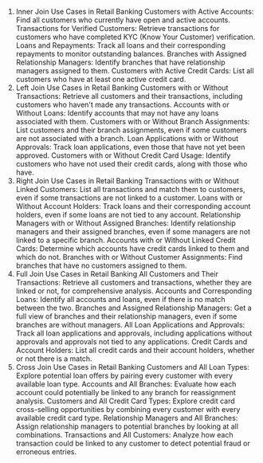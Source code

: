 
1. Inner Join Use Cases in Retail Banking
Customers with Active Accounts: Find all customers who currently have open and active accounts.
Transactions for Verified Customers: Retrieve transactions for customers who have completed KYC (Know Your Customer) verification.
Loans and Repayments: Track all loans and their corresponding repayments to monitor outstanding balances.
Branches with Assigned Relationship Managers: Identify branches that have relationship managers assigned to them.
Customers with Active Credit Cards: List all customers who have at least one active credit card.
2. Left Join Use Cases in Retail Banking
Customers with or Without Transactions: Retrieve all customers and their transactions, including customers who haven't made any transactions.
Accounts with or Without Loans: Identify accounts that may not have any loans associated with them.
Customers with or Without Branch Assignments: List customers and their branch assignments, even if some customers are not associated with a branch.
Loan Applications with or Without Approvals: Track loan applications, even those that have not yet been approved.
Customers with or Without Credit Card Usage: Identify customers who have not used their credit cards, along with those who have.
3. Right Join Use Cases in Retail Banking
Transactions with or Without Linked Customers: List all transactions and match them to customers, even if some transactions are not linked to a customer.
Loans with or Without Account Holders: Track loans and their corresponding account holders, even if some loans are not tied to any account.
Relationship Managers with or Without Assigned Branches: Identify relationship managers and their assigned branches, even if some managers are not linked to a specific branch.
Accounts with or Without Linked Credit Cards: Determine which accounts have credit cards linked to them and which do not.
Branches with or Without Customer Assignments: Find branches that have no customers assigned to them.
4. Full Join Use Cases in Retail Banking
All Customers and Their Transactions: Retrieve all customers and transactions, whether they are linked or not, for comprehensive analysis.
Accounts and Corresponding Loans: Identify all accounts and loans, even if there is no match between the two.
Branches and Assigned Relationship Managers: Get a full view of branches and their relationship managers, even if some branches are without managers.
All Loan Applications and Approvals: Track all loan applications and approvals, including applications without approvals and approvals not tied to any applications.
Credit Cards and Account Holders: List all credit cards and their account holders, whether or not there is a match.
5. Cross Join Use Cases in Retail Banking
Customers and All Loan Types: Explore potential loan offers by pairing every customer with every available loan type.
Accounts and All Branches: Evaluate how each account could potentially be linked to any branch for reassignment analysis.
Customers and All Credit Card Types: Explore credit card cross-selling opportunities by combining every customer with every available credit card type.
Relationship Managers and All Branches: Assign relationship managers to potential branches by looking at all combinations.
Transactions and All Customers: Analyze how each transaction could be linked to any customer to detect potential fraud or erroneous entries.
